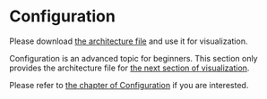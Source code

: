 # Configuration

Please download [the architecture file](https://raw.githubusercontent.com/tier4/CARET_demos/main/samples/end_to_end_sample/architecture.yaml) and use it for visualization.

Configuration is an advanced topic for beginners. This section only provides the architecture file for [the next section of visualization](./visualization.md).

Please refer to [the chapter of Configuration](./configuration.md) if you are interested.
